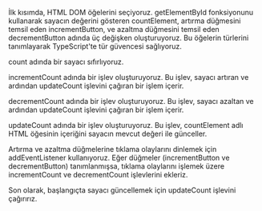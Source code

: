 İlk kısımda, HTML DOM öğelerini seçiyoruz. getElementById fonksiyonunu kullanarak sayacın değerini gösteren countElement, artırma düğmesini temsil eden incrementButton, ve azaltma düğmesini temsil eden decrementButton adında üç değişken oluşturuyoruz. Bu öğelerin türlerini tanımlayarak TypeScript'te tür güvencesi sağlıyoruz.

count adında bir sayacı sıfırlıyoruz.

incrementCount adında bir işlev oluşturuyoruz. Bu işlev, sayacı artıran ve ardından updateCount işlevini çağıran bir işlem içerir.

decrementCount adında bir işlev oluşturuyoruz. Bu işlev, sayacı azaltan ve ardından updateCount işlevini çağıran bir işlem içerir.

updateCount adında bir işlev oluşturuyoruz. Bu işlev, countElement adlı HTML öğesinin içeriğini sayacın mevcut değeri ile günceller.

Artırma ve azaltma düğmelerine tıklama olaylarını dinlemek için addEventListener kullanıyoruz. Eğer düğmeler (incrementButton ve decrementButton) tanımlanmışsa, tıklama olaylarını işlemek üzere incrementCount ve decrementCount işlevlerini ekleriz.

Son olarak, başlangıçta sayacı güncellemek için updateCount işlevini çağırırız.
